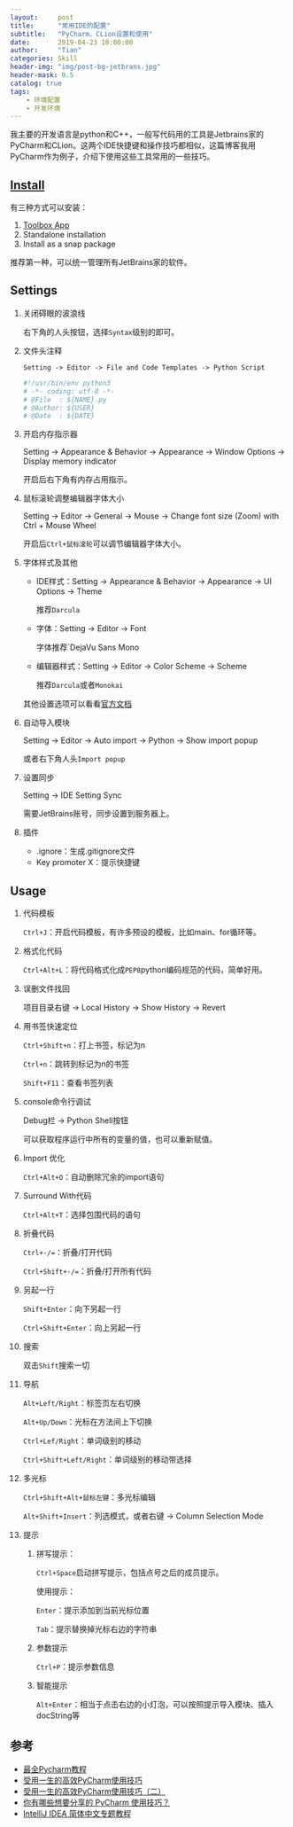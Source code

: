 ```yaml
---
layout:     post
title:      "常用IDE的配置"
subtitle:   "PyCharm、CLion设置和使用"
date:       2019-04-23 10:00:00
author:     "Tian"
categories: Skill
header-img: "img/post-bg-jetbrans.jpg"
header-mask: 0.5
catalog: true
tags:
    - 环境配置
    - 开发环境
---
```


我主要的开发语言是python和C++，一般写代码用的工具是Jetbrains家的PyCharm和CLion。这两个IDE快捷键和操作技巧都相似，这篇博客我用PyCharm作为例子，介绍下使用这些工具常用的一些技巧。

## [Install](<https://www.jetbrains.com/help/pycharm/installation-guide.html?section=Linux#toolbox>)

有三种方式可以安装：

1. [Toolbox App](<https://www.jetbrains.com/toolbox/app/>)
2. Standalone installation
3. Install as a snap package

推荐第一种，可以统一管理所有JetBrains家的软件。

## Settings

1. 关闭碍眼的波浪线

   右下角的人头按钮，选择`Syntax`级别的即可。

2. 文件头注释

   `Setting -> Editor -> File and Code Templates -> Python Script`

   ```bash
   #!/usr/bin/env python3
   # -*- coding: utf-8 -*-
   # @File  : ${NAME}.py
   # @Author: ${USER}
   # @Date  : ${DATE}
   ```

3. 开启内存指示器

   Setting -> Appearance & Behavior -> Appearance -> Window Options -> Display memory indicator

   开启后右下角有内存占用指示。

4. 鼠标滚轮调整编辑器字体大小

   Setting -> Editor -> General -> Mouse -> Change font size (Zoom) with Ctrl + Mouse Wheel

   开启后`Ctrl+鼠标滚轮`可以调节编辑器字体大小。

5. 字体样式及其他

   - IDE样式：Setting -> Appearance & Behavior -> Appearance -> UI Options -> Theme

     推荐`Darcula`

   - 字体：Setting -> Editor -> Font

     字体推荐`DejaVu Sans Mono

   - 编辑器样式：Setting -> Editor -> Color Scheme -> Scheme

     推荐`Darcula`或者`Monokai`

   其他设置选项可以看看[官方文档](<https://www.jetbrains.com/help/pycharm/settings-preferences-dialog.html>)

6. 自动导入模块

   Setting -> Editor -> Auto import -> Python -> Show import popup

   或者右下角人头`Import popup`
   
7. 设置同步

   Setting -> IDE Setting Sync

   需要JetBrains账号，同步设置到服务器上。
   
8. 插件

   - .ignore：生成.gitignore文件
   - Key promoter X：提示快捷键

   

## Usage

1. 代码模板

   `Ctrl+J`：开启代码模板，有许多预设的模板，比如main、for循环等。

2. 格式化代码

   `Ctrl+Alt+L`：将代码格式化成`PEP8`python编码规范的代码，简单好用。

3. 误删文件找回

   项目目录右键 -> Local History -> Show History -> Revert

4. 用书签快速定位

   `Ctrl+Shift+n`：打上书签，标记为n

   `Ctrl+n`：跳转到标记为n的书签

   `Shift+F11`：查看书签列表

5. console命令行调试

   Debug栏 -> Python Shell按钮

   可以获取程序运行中所有的变量的值，也可以重新赋值。

6. Import 优化

   `Ctrl+Alt+O`：自动删除冗余的import语句

7. Surround With代码

   `Ctrl+Alt+T`：选择包围代码的语句

8. 折叠代码

   `Ctrl+-/=`：折叠/打开代码

   `Ctrl+Shift+-/=`：折叠/打开所有代码

9. 另起一行

   `Shift+Enter`：向下另起一行

   `Ctrl+Shift+Enter`：向上另起一行

10. 搜索

    双击`Shift`搜索一切

11. 导航

    `Alt+Left/Right`：标签页左右切换

    `Alt+Up/Down`：光标在方法间上下切换

    `Ctrl+Lef/Right`：单词级别的移动

    `Ctrl+Shift+Left/Right`：单词级别的移动带选择

12. 多光标

    `Ctrl+Shift+Alt+鼠标左键`：多光标编辑

    `Alt+Shift+Insert`：列选模式，或者右键 -> Column Selection Mode

13. 提示

    1. 拼写提示：

       `Ctrl+Space`启动拼写提示，包括点号之后的成员提示。

       使用提示：

       `Enter`：提示添加到当前光标位置

       `Tab`：提示替换掉光标右边的字符串

    2. 参数提示

       `Ctrl+P`：提示参数信息

    3. 智能提示

       `Alt+Enter`：相当于点击右边的小灯泡，可以按照提示导入模块、插入docString等

## 参考

- [最全Pycharm教程](<https://blog.csdn.net/u013088062/article/details/50388329>)
- [受用一生的高效PyCharm使用技巧](https://mp.weixin.qq.com/s?__biz=MzI0ODcxODk5OA==&mid=2247503862&idx=6&sn=7c96a01a956de53f9e743ed291dd18a8&chksm=e99efc0fdee97519db74be861eb0b428dc5e1ebd8962d157cc706bb36c20524d278d0aebc208&mpshare=1&scene=1&srcid=#rd)
- [受用一生的高效PyCharm使用技巧（二）](https://mp.weixin.qq.com/s?__biz=MzI0ODcxODk5OA==&mid=2247504394&idx=3&sn=504b2e440d5bb7ca7525f70542f886d6&chksm=e99ee1f3dee968e59c08f47bfd90b5c2d6ccc91ee9dd1c18b2e1c097bf4bb40dc5e38b662707&mpshare=1&scene=1&srcid=#rd)
- [你有哪些想要分享的 PyCharm 使用技巧？](<https://www.zhihu.com/question/37787004>)
- [IntelliJ IDEA 简体中文专题教程](<https://github.com/judasn/IntelliJ-IDEA-Tutorial>)
